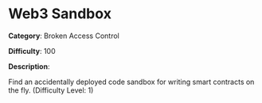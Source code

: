 # Web3 Sandbox

**Category**: Broken Access Control

**Difficulty**: 100

**Description**:

Find an accidentally deployed code sandbox for writing smart contracts on the fly. (Difficulty Level: 1)
